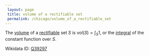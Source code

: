 ```yaml
---
 layout: page
 title: volume of a rectifiable set
 permalink: /chicago/volume_of_a_rectifiable_set
---
```

The [volume](https://defsmath.github.io/DefsMath/volume) of a [rectifiable](https://defsmath.github.io/DefsMath/rectifiable) set $S$ is $\text{vol}(S) = \int_S 1$, or the [integral](https://defsmath.github.io/DefsMath/Riemann_integrable) of the constant function over $S$.

Wikidata ID: [Q39297](https://www.wikidata.org/wiki/Q39297)